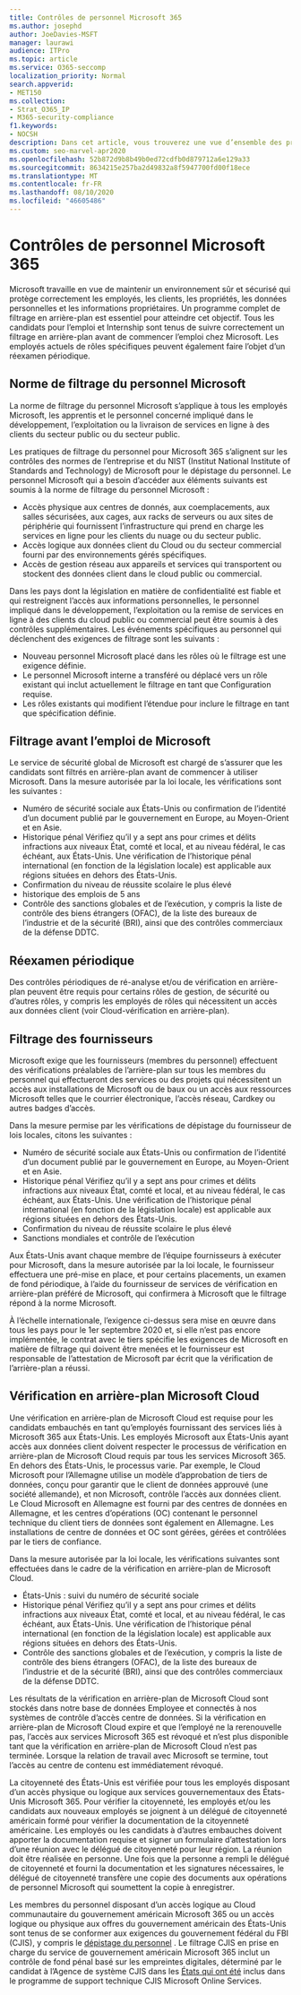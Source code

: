 ```yaml
---
title: Contrôles de personnel Microsoft 365
ms.author: josephd
author: JoeDavies-MSFT
manager: laurawi
audience: ITPro
ms.topic: article
ms.service: O365-seccomp
localization_priority: Normal
search.appverid:
- MET150
ms.collection:
- Strat_O365_IP
- M365-security-compliance
f1.keywords:
- NOCSH
description: Dans cet article, vous trouverez une vue d’ensemble des pratiques de filtrage du personnel Microsoft pour Microsoft 365.
ms.custom: seo-marvel-apr2020
ms.openlocfilehash: 52b872d9b8b49b0ed72cdfb0d879712a6e129a33
ms.sourcegitcommit: 8634215e257ba2d49832a8f5947700fd00f18ece
ms.translationtype: MT
ms.contentlocale: fr-FR
ms.lasthandoff: 08/10/2020
ms.locfileid: "46605486"
---
```

# <a name="microsoft-365-personnel-controls"></a>Contrôles de personnel Microsoft 365

Microsoft travaille en vue de maintenir un environnement sûr et sécurisé qui protège correctement les employés, les clients, les propriétés, les données personnelles et les informations propriétaires. Un programme complet de filtrage en arrière-plan est essentiel pour atteindre cet objectif. Tous les candidats pour l’emploi et Internship sont tenus de suivre correctement un filtrage en arrière-plan avant de commencer l’emploi chez Microsoft. Les employés actuels de rôles spécifiques peuvent également faire l’objet d’un réexamen périodique.

## <a name="the-microsoft-personnel-screening-standard"></a>Norme de filtrage du personnel Microsoft

La norme de filtrage du personnel Microsoft s’applique à tous les employés Microsoft, les apprentis et le personnel concerné impliqué dans le développement, l’exploitation ou la livraison de services en ligne à des clients du secteur public ou du secteur public.

Les pratiques de filtrage du personnel pour Microsoft 365 s’alignent sur les contrôles des normes de l’entreprise et du NIST (Institut National Institute of Standards and Technology) de Microsoft pour le dépistage du personnel. Le personnel Microsoft qui a besoin d’accéder aux éléments suivants est soumis à la norme de filtrage du personnel Microsoft :

- Accès physique aux centres de donnés, aux coemplacements, aux salles sécurisées, aux cages, aux racks de serveurs ou aux sites de périphérie qui fournissent l’infrastructure qui prend en charge les services en ligne pour les clients du nuage ou du secteur public.
- Accès logique aux données client du Cloud ou du secteur commercial fourni par des environnements gérés spécifiques.
- Accès de gestion réseau aux appareils et services qui transportent ou stockent des données client dans le cloud public ou commercial.

Dans les pays dont la législation en matière de confidentialité est fiable et qui restreignent l’accès aux informations personnelles, le personnel impliqué dans le développement, l’exploitation ou la remise de services en ligne à des clients du cloud public ou commercial peut être soumis à des contrôles supplémentaires. Les événements spécifiques au personnel qui déclenchent des exigences de filtrage sont les suivants :

- Nouveau personnel Microsoft placé dans les rôles où le filtrage est une exigence définie.
- Le personnel Microsoft interne a transféré ou déplacé vers un rôle existant qui inclut actuellement le filtrage en tant que Configuration requise.
- Les rôles existants qui modifient l’étendue pour inclure le filtrage en tant que spécification définie.

## <a name="microsoft-pre-employment-screening"></a>Filtrage avant l’emploi de Microsoft

Le service de sécurité global de Microsoft est chargé de s’assurer que les candidats sont filtrés en arrière-plan avant de commencer à utiliser Microsoft.
Dans la mesure autorisée par la loi locale, les vérifications sont les suivantes :

- Numéro de sécurité sociale aux États-Unis ou confirmation de l’identité d’un document publié par le gouvernement en Europe, au Moyen-Orient et en Asie.
- Historique pénal Vérifiez qu’il y a sept ans pour crimes et délits infractions aux niveaux État, comté et local, et au niveau fédéral, le cas échéant, aux États-Unis. Une vérification de l’historique pénal international (en fonction de la législation locale) est applicable aux régions situées en dehors des États-Unis.
- Confirmation du niveau de réussite scolaire le plus élevé
- historique des emplois de 5 ans
- Contrôle des sanctions globales et de l’exécution, y compris la liste de contrôle des biens étrangers (OFAC), de la liste des bureaux de l’industrie et de la sécurité (BRI), ainsi que des contrôles commerciaux de la défense DDTC.

## <a name="periodic-re-screening"></a>Réexamen périodique

Des contrôles périodiques de ré-analyse et/ou de vérification en arrière-plan peuvent être requis pour certains rôles de gestion, de sécurité ou d’autres rôles, y compris les employés de rôles qui nécessitent un accès aux données client (voir Cloud-vérification en arrière-plan).

## <a name="supplier-screening"></a>Filtrage des fournisseurs

Microsoft exige que les fournisseurs (membres du personnel) effectuent des vérifications préalables de l’arrière-plan sur tous les membres du personnel qui effectueront des services ou des projets qui nécessitent un accès aux installations de Microsoft ou de baux ou un accès aux ressources Microsoft telles que le courrier électronique, l’accès réseau, Cardkey ou autres badges d’accès.

Dans la mesure permise par les vérifications de dépistage du fournisseur de lois locales, citons les suivantes :

- Numéro de sécurité sociale aux États-Unis ou confirmation de l’identité d’un document publié par le gouvernement en Europe, au Moyen-Orient et en Asie.
- Historique pénal Vérifiez qu’il y a sept ans pour crimes et délits infractions aux niveaux État, comté et local, et au niveau fédéral, le cas échéant, aux États-Unis. Une vérification de l’historique pénal international (en fonction de la législation locale) est applicable aux régions situées en dehors des États-Unis.
- Confirmation du niveau de réussite scolaire le plus élevé
- Sanctions mondiales et contrôle de l’exécution

Aux États-Unis avant chaque membre de l’équipe fournisseurs à exécuter pour Microsoft, dans la mesure autorisée par la loi locale, le fournisseur effectuera une pré-mise en place, et pour certains placements, un examen de fond périodique, à l’aide du fournisseur de services de vérification en arrière-plan préféré de Microsoft, qui confirmera à Microsoft que le filtrage répond à la norme Microsoft. 

À l’échelle internationale, l’exigence ci-dessus sera mise en œuvre dans tous les pays pour le 1er septembre 2020 et, si elle n’est pas encore implémentée, le contrat avec le tiers spécifie les exigences de Microsoft en matière de filtrage qui doivent être menées et le fournisseur est responsable de l’attestation de Microsoft par écrit que la vérification de l’arrière-plan a réussi.

## <a name="microsoft-cloud-background-check"></a>Vérification en arrière-plan Microsoft Cloud

Une vérification en arrière-plan de Microsoft Cloud est requise pour les candidats embauchés en tant qu’employés fournissant des services liés à Microsoft 365 aux États-Unis. Les employés Microsoft aux États-Unis ayant accès aux données client doivent respecter le processus de vérification en arrière-plan de Microsoft Cloud requis par tous les services Microsoft 365. En dehors des États-Unis, le processus varie. Par exemple, le Cloud Microsoft pour l’Allemagne utilise un modèle d’approbation de tiers de données, conçu pour garantir que le client de données approuvé (une société allemande), et non Microsoft, contrôle l’accès aux données client. Le Cloud Microsoft en Allemagne est fourni par des centres de données en Allemagne, et les centres d’opérations (OC) contenant le personnel technique du client tiers de données sont également en Allemagne. Les installations de centre de données et OC sont gérées, gérées et contrôlées par le tiers de confiance.

Dans la mesure autorisée par la loi locale, les vérifications suivantes sont effectuées dans le cadre de la vérification en arrière-plan de Microsoft Cloud.

- États-Unis : suivi du numéro de sécurité sociale
- Historique pénal Vérifiez qu’il y a sept ans pour crimes et délits infractions aux niveaux État, comté et local, et au niveau fédéral, le cas échéant, aux États-Unis. Une vérification de l’historique pénal international (en fonction de la législation locale) est applicable aux régions situées en dehors des États-Unis.
- Contrôle des sanctions globales et de l’exécution, y compris la liste de contrôle des biens étrangers (OFAC), de la liste des bureaux de l’industrie et de la sécurité (BRI), ainsi que des contrôles commerciaux de la défense DDTC.

Les résultats de la vérification en arrière-plan de Microsoft Cloud sont stockés dans notre base de données Employee et connectés à nos systèmes de contrôle d’accès centre de données. Si la vérification en arrière-plan de Microsoft Cloud expire et que l’employé ne la rerenouvelle pas, l’accès aux services Microsoft 365 est révoqué et n’est plus disponible tant que la vérification en arrière-plan de Microsoft Cloud n’est pas terminée. Lorsque la relation de travail avec Microsoft se termine, tout l’accès au centre de contenu est immédiatement révoqué.

La citoyenneté des États-Unis est vérifiée pour tous les employés disposant d’un accès physique ou logique aux services gouvernementaux des États-Unis Microsoft 365. Pour vérifier la citoyenneté, les employés et/ou les candidats aux nouveaux employés se joignent à un délégué de citoyenneté américain formé pour vérifier la documentation de la citoyenneté américaine. Les employés ou les candidats à d’autres embauches doivent apporter la documentation requise et signer un formulaire d’attestation lors d’une réunion avec le délégué de citoyenneté pour leur région. La réunion doit être réalisée en personne. Une fois que la personne a rempli le délégué de citoyenneté et fourni la documentation et les signatures nécessaires, le délégué de citoyenneté transfère une copie des documents aux opérations de personnel Microsoft qui soumettent la copie à enregistrer.

Les membres du personnel disposant d’un accès logique au Cloud communautaire du gouvernement américain Microsoft 365 ou un accès logique ou physique aux offres du gouvernement américain des États-Unis sont tenus de se conformer aux exigences du gouvernement fédéral du FBI (CJIS), y compris le [dépistage du personnel](https://www.fbi.gov/services/cjis) . Le filtrage CJIS en prise en charge du service de gouvernement américain Microsoft 365 inclut un contrôle de fond pénal basé sur les empreintes digitales, déterminé par le candidat à l’Agence de système CJIS dans les [États qui ont été](https://blogs.office.com/2013/10/23/california-and-microsoft-sign-cjis-security-policy-agreement/) inclus dans le programme de support technique CJIS Microsoft Online Services.
